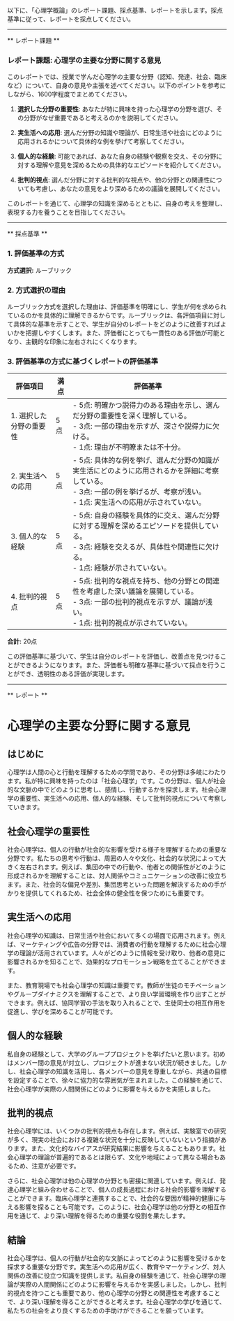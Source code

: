 以下に、「心理学概論」のレポート課題、採点基準、レポートを示します。採点基準に従って、レポートを採点してください。

---------------------------------------
** レポート課題 **

### レポート課題: 心理学の主要な分野に関する意見

このレポートでは、授業で学んだ心理学の主要な分野（認知、発達、社会、臨床など）について、自身の意見や主張を述べてください。以下のポイントを参考にしながら、1600字程度でまとめてください。

1. **選択した分野の重要性**: あなたが特に興味を持った心理学の分野を選び、その分野がなぜ重要であると考えるのかを説明してください。

2. **実生活への応用**: 選んだ分野の知識や理論が、日常生活や社会にどのように応用されるかについて具体的な例を挙げて考察してください。

3. **個人的な経験**: 可能であれば、あなた自身の経験や観察を交え、その分野に対する理解や意見を深めるための具体的なエピソードを紹介してください。

4. **批判的視点**: 選んだ分野に対する批判的な視点や、他の分野との関連性についても考慮し、あなたの意見をより深めるための議論を展開してください。

このレポートを通じて、心理学の知識を深めるとともに、自身の考えを整理し、表現する力を養うことを目指してください。

---------------------------------------
** 採点基準 **

### 1. 評価基準の方式
**方式選択:** ルーブリック

### 2. 方式選択の理由
ルーブリック方式を選択した理由は、評価基準を明確にし、学生が何を求められているのかを具体的に理解できるからです。ルーブリックは、各評価項目に対して具体的な基準を示すことで、学生が自分のレポートをどのように改善すればよいかを把握しやすくします。また、評価者にとっても一貫性のある評価が可能となり、主観的な印象に左右されにくくなります。

### 3. 評価基準の方式に基づくレポートの評価基準

| 評価項目                     | 満点 | 評価基準                                                                                     |
|------------------------------|------|----------------------------------------------------------------------------------------------|
| 1. 選択した分野の重要性      | 5点  | - 5点: 明確かつ説得力のある理由を示し、選んだ分野の重要性を深く理解している。<br>- 3点: 一部の理由を示すが、深さや説得力に欠ける。<br>- 1点: 理由が不明瞭または不十分。 |
| 2. 実生活への応用            | 5点  | - 5点: 具体的な例を挙げ、選んだ分野の知識が実生活にどのように応用されるかを詳細に考察している。<br>- 3点: 一部の例を挙げるが、考察が浅い。<br>- 1点: 実生活への応用が示されていない。 |
| 3. 個人的な経験              | 5点  | - 5点: 自身の経験を具体的に交え、選んだ分野に対する理解を深めるエピソードを提供している。<br>- 3点: 経験を交えるが、具体性や関連性に欠ける。<br>- 1点: 経験が示されていない。 |
| 4. 批判的視点                | 5点  | - 5点: 批判的な視点を持ち、他の分野との関連性を考慮した深い議論を展開している。<br>- 3点: 一部の批判的視点を示すが、議論が浅い。<br>- 1点: 批判的視点が示されていない。 |

**合計:** 20点

この評価基準に基づいて、学生は自分のレポートを評価し、改善点を見つけることができるようになります。また、評価者も明確な基準に基づいて採点を行うことができ、透明性のある評価が実現します。

---------------------------------------
** レポート **
# 心理学の主要な分野に関する意見

## はじめに

心理学は人間の心と行動を理解するための学問であり、その分野は多岐にわたります。私が特に興味を持ったのは「社会心理学」です。この分野は、個人が社会的な文脈の中でどのように思考し、感情し、行動するかを探求します。社会心理学の重要性、実生活への応用、個人的な経験、そして批判的視点について考察していきます。

## 社会心理学の重要性

社会心理学は、個人の行動が社会的な影響を受ける様子を理解するための重要な分野です。私たちの思考や行動は、周囲の人々や文化、社会的な状況によって大きく左右されます。例えば、集団の中での行動や、他者との関係性がどのように形成されるかを理解することは、対人関係やコミュニケーションの改善に役立ちます。また、社会的な偏見や差別、集団思考といった問題を解決するための手がかりを提供してくれるため、社会全体の健全性を保つためにも重要です。

## 実生活への応用

社会心理学の知識は、日常生活や社会において多くの場面で応用されます。例えば、マーケティングや広告の分野では、消費者の行動を理解するために社会心理学の理論が活用されています。人々がどのように情報を受け取り、他者の意見に影響されるかを知ることで、効果的なプロモーション戦略を立てることができます。

また、教育現場でも社会心理学の知識は重要です。教師が生徒のモチベーションやグループダイナミクスを理解することで、より良い学習環境を作り出すことができます。例えば、協同学習の手法を取り入れることで、生徒同士の相互作用を促進し、学びを深めることが可能です。

## 個人的な経験

私自身の経験として、大学のグループプロジェクトを挙げたいと思います。初めはメンバー間の意見が対立し、プロジェクトが進まない状況が続きました。しかし、社会心理学の知識を活用し、各メンバーの意見を尊重しながら、共通の目標を設定することで、徐々に協力的な雰囲気が生まれました。この経験を通じて、社会心理学が実際の人間関係にどのように影響を与えるかを実感しました。

## 批判的視点

社会心理学には、いくつかの批判的視点も存在します。例えば、実験室での研究が多く、現実の社会における複雑な状況を十分に反映していないという指摘があります。また、文化的なバイアスが研究結果に影響を与えることもあります。社会心理学の理論が普遍的であるとは限らず、文化や地域によって異なる場合もあるため、注意が必要です。

さらに、社会心理学は他の心理学の分野とも密接に関連しています。例えば、発達心理学と組み合わせることで、個人の成長過程における社会的影響を理解することができます。臨床心理学と連携することで、社会的な要因が精神的健康に与える影響を探ることも可能です。このように、社会心理学は他の分野との相互作用を通じて、より深い理解を得るための重要な役割を果たします。

## 結論

社会心理学は、個人の行動が社会的な文脈によってどのように影響を受けるかを探求する重要な分野です。実生活への応用が広く、教育やマーケティング、対人関係の改善に役立つ知識を提供します。私自身の経験を通じて、社会心理学の理論が実際の人間関係にどのように影響を与えるかを実感しました。しかし、批判的視点を持つことも重要であり、他の心理学の分野との関連性を考慮することで、より深い理解を得ることができると考えます。社会心理学の学びを通じて、私たちの社会をより良くするための手助けができることを願っています。

